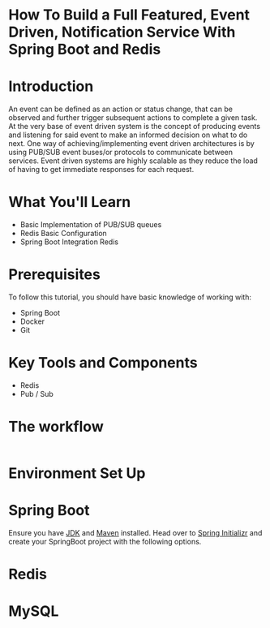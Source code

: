 # How To Build a Full Featured, Event Driven, Notification Service With Spring Boot and Redis

# Introduction 
An event can be defined as an action or status change, that can be observed and further trigger subsequent actions to complete a given task.
At the very base of event driven system is the concept of producing events and listening for said event to make an informed decision on what to do next.
One way of achieving/implementing event driven architectures is by using PUB/SUB event buses/or protocols to communicate between services.
Event driven systems are highly scalable as they reduce the load of having to get immediate responses for each request.

# What You'll Learn
- Basic Implementation of PUB/SUB queues
- Redis Basic Configuration
- Spring Boot Integration Redis

# Prerequisites
To follow this tutorial, you should have basic knowledge of working with:
- Spring Boot
- Docker
- Git


# Key Tools and Components 
- Redis
- Pub / Sub

# The workflow
![]()

# Environment Set Up 
# Spring Boot
Ensure you have [JDK](https://docs.oracle.com/cd/E19182-01/820-7851/inst_cli_jdk_javahome_t/) and [Maven](https://www.tutorialspoint.com/maven/maven_environment_setup.htm) installed.
Head over to [Spring Initializr](https://start.spring.io/) and create your SpringBoot project with the following options.



# Redis

# MySQL

